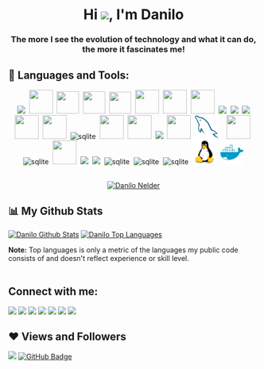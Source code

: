 <h1 align="center">Hi <img src="https://raw.githubusercontent.com/MartinHeinz/MartinHeinz/master/wave.gif" width="30px">, I'm Danilo</h1>
  
<h3 align="center">The more I see the evolution of technology and what it can do, the more it fascinates me!</h3>

## 🚀 Languages and Tools:
 
<div align="center">
	<img align="center" a target="_blank" href="https://www.java.com" > <img src="https://img.icons8.com/color/48/000000/java-coffee-cup-logo.png" /> </a>
	<img align="center" a href="https://www.jetbrains.com/pt-br/idea/" target="_blank"> <img src="https://dashboard.snapcraft.io/site_media/appmedia/2017/11/icon_CE_256_2Qe5uEl.png"  width="48" height="48"/> </a>
	<img align="center" a href="https://www.eclipse.org/" target="_blank"> <img src="https://img.utdstc.com/icon/3c7/fcf/3c7fcf4930fa9402c22cee35e03fe9fcf9e8e47c9381d6b9e6922d71ee2e067a:200"  width="45" height="45"/> </a>
	<img align="center" a href="https://www.ibm.com/br-pt/cloud/websphere-application-platform" target="_blank"> <img src="https://discoversdkcdn.azureedge.net/runtimecontent/companyfiles/5803/3207/thumbnail.png?v131178031722466988"  width="45" height="45"/> </a>
	<img align="center" a href="https://code.visualstudio.com/docs" target="_blank"> <img src="https://upload.wikimedia.org/wikipedia/commons/thumb/9/9a/Visual_Studio_Code_1.35_icon.svg/1024px-Visual_Studio_Code_1.35_icon.svg.png"  width="44" height="44"/></a> 
	<img align="center" a href="https://developer.mozilla.org/en-US/docs/Web/JavaScript" target="_blank"> <img src="https://img.icons8.com/color/48/000000/javascript.png"  width="48" height="48"/> </a> 
	<img align="center" a href="https://nodejs.org/en/" target="_blank"> <img src="https://encrypted-tbn0.gstatic.com/images?q=tbn:ANd9GcQQ-o6uSZPRkoQD8NDXpDIewba-zzwBYxX4yw&usqp=CAU"  width="48" height="48"/> </a> 
    <img align="center" a href="https://www.embarcadero.com/br/products/delphi" target="_blank"> <img src="https://upload.wikimedia.org/wikipedia/commons/thumb/b/bd/Delphi_Language_Logo.png/600px-Delphi_Language_Logo.png"  width="48" height="48"/> </a> 
    <img align="center" a href="https://reactjs.org/" target="_blank"> <img src="https://img.icons8.com/office/48/000000/react.png"/> </a>
    <img align="center" a href="https://www.w3.org/html/" target="_blank"> <img src="https://img.icons8.com/color/48/000000/html-5.png"/> </a>
	<img align="center" a href="https://www.w3schools.com/css/" target="_blank"> <img src="https://img.icons8.com/color/48/000000/css3.png"/> </a>
	<img align="center" a href="https://maven.apache.org/" target="_blank" > <img src="https://encrypted-tbn0.gstatic.com/images?q=tbn:ANd9GcSDly3aBidr0p3ve5jYINf42dSFnsPthVUrpqi_vivMZjPYX5PSiuCFRP7WDn5V6yTA9Hk&usqp=CAU"  width="48" height="48"/> </a> 
	<img align="center" a href="https://spring.io/" target="_blank" > <img src="https://cdn.jsdelivr.net/gh/devicons/devicon/icons/spring/spring-original.svg"  width="48" height="48"/> </a> 
    <img align="center" a href="https://junit.org/junit5/" targ="_blank"> <img src="https://miro.medium.com/max/460/1*ahIiDbsR6s9XgR45nJJ5DA.png" alt="sqlite" width="48" height="48"></a>
	<img align="center" a href="https://hibernate.org/" target="_blank" > <img src="https://hibernate.org/images/hibernate_icon_whitebkg.svg"  width="48" height="48"/> </a> 
	<img align="center" a href="https://fortifybr.com/" target="_blank" > <img src="https://s19386.pcdn.co/wp-content/uploads/2018/10/fortify-logo.png)"  width="48" height="48"/> </a> 
	<img align="center" a href="https://docs.microsoft.com/pt-br/sql/sql-server/?view=sql-server-ver15" target="_blank"> <img src="https://img.icons8.com/color/48/000000/microsoft-sql-server.png"/> </a> 
	<img align="center" a href="https://www.oracle.com/br/database/" target="_blank"> <img src="https://i.pinimg.com/originals/08/ed/5e/08ed5e21ba68fda78747257e5aa4bb70.png" width="48" height="48"/> </a>
	<img align="center" a href="https://www.mysql.com/" target="_blank"> <img src="https://raw.githubusercontent.com/devicons/devicon/master/icons/mysql/mysql-original.svg" width="48" height="48"/> </a>
	<img align="center" a style="padding-right:8px;" href="https://www.ibm.com/br-pt/analytics/db2" target="_blank"> <img src="https://encrypted-tbn0.gstatic.com/images?q=tbn:ANd9GcQL29jXtM1i45RKSZWcInnczUeoBTb7xCGtYhtQDv19t6VbOMHrphkD8w3NKsoE73IVxIo&usqp=CAU" width="48" height="48"/> </a>
	<img align="center" a href="https://rockcontent.com/br/blog/sqlite/" target="_blank"> <img src="https://upload.wikimedia.org/wikipedia/commons/thumb/9/97/Sqlite-square-icon.svg/2048px-Sqlite-square-icon.svg.png" alt="sqlite" width="48" height="48"/> </a> 
	<img align="center" a href="https://firebirdsql.org/" target="_blank"> <img src="https://upload.wikimedia.org/wikipedia/commons/8/8e/Firebird_logo.svg" width="48" height="48"/> </a> 
	<img align="center" a href="https://firebase.google.com/" target="_blank"> <img src="https://img.icons8.com/color/48/000000/firebase.png"/> </a>   
	<img align="center" a href="https://git-scm.com/" target="_blank"> <img src="https://img.icons8.com/color/48/000000/git.png"/> </a> 
	<img align="center" a href="https://tortoisesvn.net/" target="_blank"> <img src="https://s1.o7planning.com/ru/10261/images/32401.png" alt="sqlite" width="48" height="48"/> </a> 
	<img align="center" a href="https://tomcat.apache.org/" target="_blank"> <img src="https://tomcat.apache.org/res/images/tomcat.png" alt="sqlite" width="48" height="48"/> </a>   
	<img align="center" a href="https://www.microsoft.com/pt-br/" target="_blank"> <img src="https://github.com/neilorangepeel/Free-Social-Icons/blob/master/Flat/SVG/Windows.svg" alt="sqlite" width="48" height="48"></a>   
  	<img align="center" a href="https://www.oracle.com/br/linux/" target="_blank"> <img src="https://raw.githubusercontent.com/devicons/devicon/master/icons/linux/linux-original.svg" alt="sqlite" width="48" height="48"></a>
	<img align="center" a href="https://www.docker.com/" target="_blank"> <img src="https://raw.githubusercontent.com/devicons/devicon/master/icons/docker/docker-plain.svg" alt="sqlite" width="48" height="48"></a>
</div>  
 
<br/>
<p align="center">
    <a href="https://github.com/danilonelder">
        <img title="🔥 Get streak stats for your profile at git.io/streak-stats" alt="Danilo Nelder" src="https://github-readme-streak-stats.herokuapp.com/?user=danilonelder&theme=cobalt%20de%20t%C3%B3quio&hide_border=falso&date_format=M%20j%5B%2C%20Y%5D&background=FFFFFF&sideLabels=000000&ring=3C5DDD&fire=3C5DDD&currStreakLabel=000000"/>
    </a>
</p>

## 📊 My Github Stats
<p aligh="left">
	<a href="https://github.com/danilonelder"><img alt="Danilo Github Stats" height="140em" src="https://github-readme-stats.vercel.app/api?username=danilonelder&hide_border=false"/></a>
	<a href="https://github.com/danilonelder"><img alt="Danilo Top Languages "height="140em"  src="https://github-readme-stats.vercel.app/api/top-langs/?username=danilonelder&langs_count=8&count_private=true&layout=compact&theme=java&hide_border=false" /></a>
</p>
<b>Note:</b> Top languages is only a metric of the languages my public code consists of and doesn't reflect experience or skill level.
<br/>
<br/>

## Connect with me:
<p align="left">
	<a href = "https://www.linkedin.com/in/danilonelder/"><img height="70em" src="https://img.icons8.com/color/144/000000/linkedin.png"/></a>
	<a href = "https://www.instagram.com/danilonelder/"><img height="70em" src="https://img.icons8.com/fluent/240/000000/instagram-new.png"/></a>
	<a href = "https://twitter.com/DaniloNelder/"><img height="70em" src="https://img.icons8.com/fluency/48/000000/twitter.png"/></a>
	<a href = "https://www.facebook.com/danilo.nelder/"><img height="70em" src="https://img.icons8.com/color/48/000000/facebook.png"/></a>
	<a href = "https://danilonelder.github.io"><img height="70em" src="https://img.icons8.com/fluency/48/000000/github.png"/></a>
	<a href = "https://stackoverflow.com/users/18207847/danilo-nelder"><img height="70em" src="https://img.icons8.com/fluency/48/000000/stackoverflow.png"/></a>
	<a href = "https://www.hackerrank.com/danilo_nelder"><img height="70em" src="https://img.icons8.com/external-tal-revivo-color-tal-revivo/48/000000/external-hackerrank-is-a-technology-company-that-focuses-on-competitive-programming-logo-color-tal-revivo.png"/></a>	
</p>
  
## ❤ Views and Followers
<a href="https://komarev.com/ghpvc/?username=danilonelder"><img src="https://komarev.com/ghpvc/?username=danilonelder"></a>
<a href="https://github.com/danilonelder?tab=followers"><img src="https://img.shields.io/github/followers/danilonelder?label=Followers&style=social" alt="GitHub Badge"></a>
